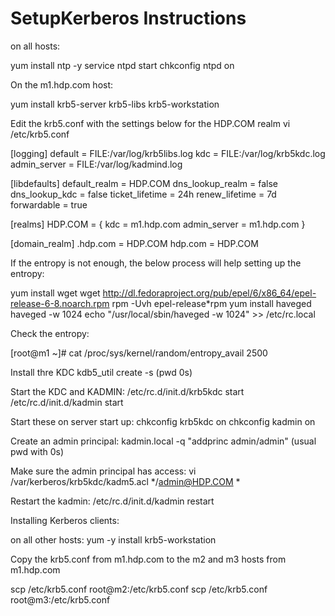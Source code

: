 # SetupKerberos Instructions

on all hosts:

yum install ntp -y
service ntpd start
chkconfig ntpd on

On the m1.hdp.com host:



yum install krb5-server krb5-libs krb5-workstation

Edit the krb5.conf with the settings below for the HDP.COM realm
vi /etc/krb5.conf

[logging]
 default = FILE:/var/log/krb5libs.log
 kdc = FILE:/var/log/krb5kdc.log
 admin_server = FILE:/var/log/kadmind.log

[libdefaults]
 default_realm = HDP.COM
 dns_lookup_realm = false
 dns_lookup_kdc = false
 ticket_lifetime = 24h
 renew_lifetime = 7d
 forwardable = true

[realms]
 HDP.COM = {
  kdc = m1.hdp.com
  admin_server = m1.hdp.com
 }

[domain_realm]
 .hdp.com = HDP.COM
 hdp.com = HDP.COM
 
 
 
If the entropy is not enough, the below process will help setting up the entropy:

yum install wget
wget http://dl.fedoraproject.org/pub/epel/6/x86_64/epel-release-6-8.noarch.rpm
rpm -Uvh epel-release*rpm
yum install haveged
haveged -w 1024
echo "/usr/local/sbin/haveged -w 1024" >> /etc/rc.local

Check the entropy:

[root@m1 ~]# cat /proc/sys/kernel/random/entropy_avail
2500

Install thre KDC
kdb5_util create -s
(pwd  0s)

Start the KDC and KADMIN:
/etc/rc.d/init.d/krb5kdc start
/etc/rc.d/init.d/kadmin start

Start these on server start up:
chkconfig krb5kdc on
chkconfig kadmin on

Create an admin principal:
kadmin.local -q "addprinc admin/admin"
(usual pwd with 0s)

Make sure the admin principal has access:
vi /var/kerberos/krb5kdc/kadm5.acl
*/admin@HDP.COM *

Restart the kadmin:
/etc/rc.d/init.d/kadmin restart


Installing Kerberos clients:

on all other hosts:
yum -y install krb5-workstation

Copy the krb5.conf from m1.hdp.com to the m2 and m3 hosts
from m1.hdp.com

scp /etc/krb5.conf root@m2:/etc/krb5.conf
scp /etc/krb5.conf root@m3:/etc/krb5.conf

